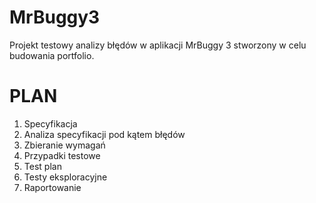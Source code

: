# MrBuggy3
Projekt testowy analizy błędów w aplikacji MrBuggy 3 stworzony w celu budowania portfolio.

# PLAN
1. Specyfikacja
2. Analiza specyfikacji pod kątem błędów
3. Zbieranie wymagań
4. Przypadki testowe
5. Test plan
6. Testy eksploracyjne
7. Raportowanie
